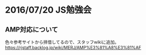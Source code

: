 # 2016/07/20 JS勉強会
## AMP対応について
色々参考サイトから拝借してるので、スタッフwikiに追加。
https://rjstaff.backlog.jp/wiki/MERJ/AMP%E3%81%A8%E3%81%AF